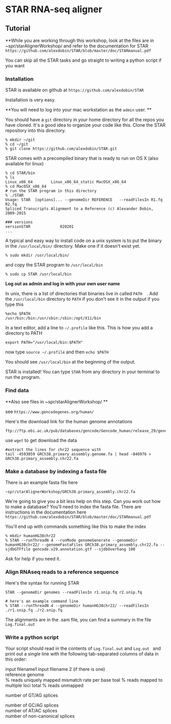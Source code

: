 # STAR RNA-seq aligner



## Tutorial

**While you are working through this workshop, look at the files are in ~spr/starAlignerWorkshop/ and refer to the documentation for STAR `https://github.com/alexdobin/STAR/blob/master/doc/STARmanual.pdf` 

You can skip all the STAR tasks and go straight to writing a python script if you want

### Installation

STAR is available on github at `https://github.com/alexdobin/STAR`

Installation is very easy.

**You will need to log into your mac workstation as the `admin` user. **

You should have a `git` directory in your home directory for all the repos you have cloned. It's a good idea to organize your code like this. Clone the STAR repository into this directory.

```
% mkdir ~/git
% cd ~/git
% git clone https://github.com/alexdobin/STAR.git

```

STAR comes with a precompiled binary that is ready to run on OS X (also available for linux)

```
% cd STAR/bin
% ls
Linux_x86_64		Linux_x86_64_static	MacOSX_x86_64
% cd MacOSX_x86_64
# run the STAR program in this directory
% ./STAR    
Usage: STAR  [options]... --genomeDir REFERENCE   --readFilesIn R1.fq R2.fq
Spliced Transcripts Alignment to a Reference (c) Alexander Dobin, 2009-2015

### versions
versionSTAR             020201
...
```

A typical and easy way to install code on a unix system is to put the binary in the `/usr/local/bin/` directory. Make one if it doesn't exist yet.

```
% sudo mkdir /usr/local/bin/
```

and copy the STAR program to `/usr/local/bin`

```
% sudo cp STAR /usr/local/bin
```

**Log out as admin and log in with your own user name**

In unix, there is a list of directories that binaries live in called `PATH	`. Add the `/usr/local/bin`  directory to `PATH` if you don't see it in the output if you type this

```
%echo $PATH
/usr/bin:/bin:/usr/sbin:/sbin:/opt/X11/bin
```

In a text editor, add a line to `~/.profile` like this. This is how you add a directory to PATH

```
export PATH="/usr/local/bin:$PATH"
```

now type `source ~/.profile` and then `echo $PATH`

You should see `/usr/local/bin` at the beginning of the output.

STAR is installed! You can type `STAR` from any directory in your terminal to run the program.

### Find data

**Also see files in ~spr/starAlignerWorkshop/ **

see `https://www.gencodegenes.org/human/`

Here's the download link for the human genome annotations

```
ftp://ftp.ebi.ac.uk/pub/databases/gencode/Gencode_human/release_29/gencode.v29.annotation.gtf.gz
```

use `wget` to get download the data

```
#extract the lines for chr22 sequence with 
tail -4593059 GRCh38.primary_assembly.genome.fa | head -846976 > GRCh38.primary_assembly.chr22.fa
```



### Make a database by indexing a fasta file

There is an example fasta file here

`~spr/starAlignerWorkshop/GRCh38.primary_assembly.chr22.fa`

We're going to give you a bit less help on this step. Can you work out how to make a database? You'll need to index the fasta file. There are instructions in the documentation here `https://github.com/alexdobin/STAR/blob/master/doc/STARmanual.pdf`

You'll end up with commands something like this to make the index 

```
% mkdir humanHG38chr22
% STAR --runThreadN 4 --runMode genomeGenerate --genomeDir humanHG38chr22/ --genomeFastaFiles GRCh38.primary_assembly.chr22.fa --sjdbGTFfile gencode.v29.annotation.gtf --sjdbOverhang 100 
```

Ask for help if you need it.

### Align RNAseq reads to a reference sequence

Here's the syntax for running STAR

```
STAR --genomeDir genomes --readFilesIn r1.snip.fq r2.snip.fq

# here's an example command line
% STAR --runThreadN 4 --genomeDir humanHG38chr22/ --readFilesIn ./r1.snip.fq ./r2.snip.fq

```

The alignments are in the .sam file, you can find a summary in the file `Log.final.out `

### Write a python script

Your script should read in the contents of `Log.final.out` and `Log.out ` and print out a single line with the following tab-separated columns of data in this order: 

input filename1
input filename 2 (if there is one)     
reference genome      
% reads uniquely mapped
mismatch rate per base
toal % reads mapped to multiple loci
total % reads unmapped

number of GT/AG splices     

number of GC/AG splices     
number of AT/AC splices     
number of non-canonical splices